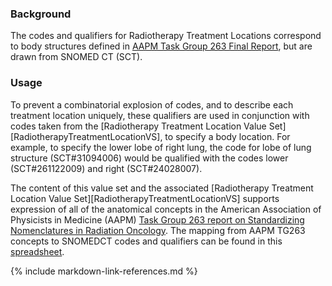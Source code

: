 ### Background

The codes and qualifiers for Radiotherapy Treatment Locations correspond to body structures defined in [AAPM Task Group 263 Final Report](https://www.aapm.org/pubs/reports/RPT_263.pdf), but are drawn from SNOMED CT (SCT).

### Usage

To prevent a combinatorial explosion of codes, and to describe each treatment location uniquely, these qualifiers are used in conjunction with codes taken from the [Radiotherapy Treatment Location Value Set][RadiotherapyTreatmentLocationVS], to specify a body location. For example, to specify the lower lobe of right lung, the code for lobe of lung structure (SCT#31094006) would be qualified with the codes lower (SCT#261122009) and right (SCT#24028007).

The content of this value set and the associated [Radiotherapy Treatment Location Value Set][RadiotherapyTreatmentLocationVS] supports expression of all of the anatomical concepts in the American Association of Physicists in Medicine (AAPM) [Task Group 263 report on Standardizing Nomenclatures in Radiation Oncology](https://www.aapm.org/pubs/reports/RPT_263.pdf). The mapping from AAPM TG263 concepts to SNOMEDCT codes and qualifiers can be found in this [spreadsheet](TG263_Nomenclature_to_SNOMEDCT_Codes_and_Qualifiers.xlsx).

{% include markdown-link-references.md %}

